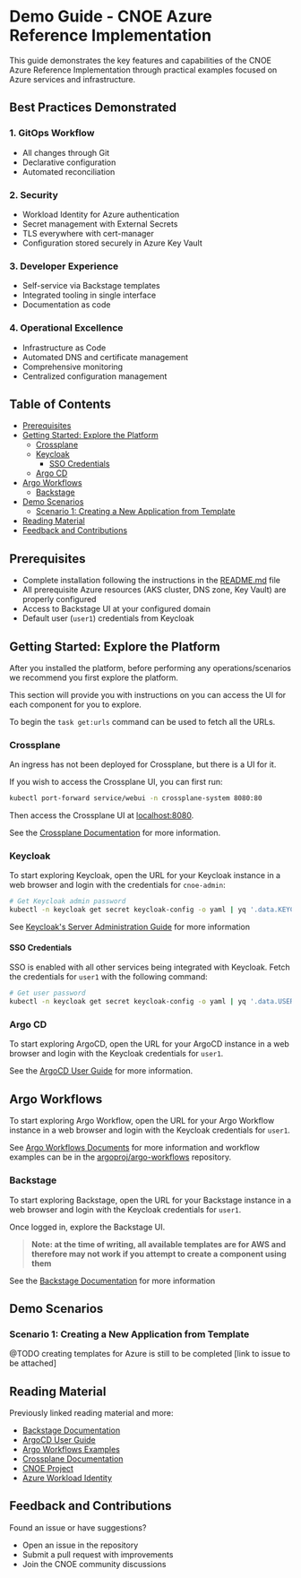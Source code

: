 <!-- omit from toc -->
# Demo Guide - CNOE Azure Reference Implementation

This guide demonstrates the key features and capabilities of the CNOE Azure Reference Implementation through practical examples focused on Azure services and infrastructure.

<!-- omit from toc -->
## Best Practices Demonstrated

### 1. GitOps Workflow

- All changes through Git
- Declarative configuration
- Automated reconciliation

### 2. Security

- Workload Identity for Azure authentication
- Secret management with External Secrets
- TLS everywhere with cert-manager
- Configuration stored securely in Azure Key Vault

### 3. Developer Experience

- Self-service via Backstage templates
- Integrated tooling in single interface
- Documentation as code

### 4. Operational Excellence

- Infrastructure as Code
- Automated DNS and certificate management
- Comprehensive monitoring
- Centralized configuration management

<!-- omit from toc -->
## Table of Contents

- [Prerequisites](#prerequisites)
- [Getting Started: Explore the Platform](#getting-started-explore-the-platform)
  - [Crossplane](#crossplane)
  - [Keycloak](#keycloak)
    - [SSO Credentials](#sso-credentials)
  - [Argo CD](#argo-cd)
- [Argo Workflows](#argo-workflows)
  - [Backstage](#backstage)
- [Demo Scenarios](#demo-scenarios)
  - [Scenario 1: Creating a New Application from Template](#scenario-1-creating-a-new-application-from-template)
- [Reading Material](#reading-material)
- [Feedback and Contributions](#feedback-and-contributions)

## Prerequisites

- Complete installation following the instructions in the [README.md](../README.md) file
- All prerequisite Azure resources (AKS cluster, DNS zone, Key Vault) are properly configured
- Access to Backstage UI at your configured domain
- Default user (`user1`) credentials from Keycloak

## Getting Started: Explore the Platform

After you installed the platform, before performing any operations/scenarios we recommend you first explore the platform.

This section will provide you with instructions on you can access the UI for each component for you to explore. 

To begin the `task get:urls` command can be used to fetch all the URLs.

### Crossplane

An ingress has not been deployed for Crossplane, but there is a UI for it.

If you wish to access the Crossplane UI, you can first run:

```bash
kubectl port-forward service/webui -n crossplane-system 8080:80
```

Then access the Crossplane UI at [localhost:8080](http://localhost:8080).

See the [Crossplane Documentation](https://docs.crossplane.io/) for more information.

### Keycloak

To start exploring Keycloak, open the URL for your Keycloak instance in a web browser and login with the credentials for `cnoe-admin`:

```bash
# Get Keycloak admin password
kubectl -n keycloak get secret keycloak-config -o yaml | yq '.data.KEYCLOAK_ADMIN_PASSWORD | @base64d'
```

See [Keycloak's Server Administration Guide](https://www.keycloak.org/docs/latest/server_admin/index.html) for more information

#### SSO Credentials

SSO is enabled with all other services being integrated with Keycloak. Fetch the credentials for `user1` with the following command:

```bash
# Get user password
kubectl -n keycloak get secret keycloak-config -o yaml | yq '.data.USER1_PASSWORD | @base64d'
```

### Argo CD

To start exploring ArgoCD, open the URL for your ArgoCD instance in a web browser and login with the Keycloak credentials for `user1`.

See the [ArgoCD User Guide](https://argo-cd.readthedocs.io/en/stable/) for more information.

## Argo Workflows

To start exploring Argo Workflow, open the URL for your Argo Workflow instance in a web browser and login with the Keycloak credentials for `user1`.

See [Argo Workflows Documents](https://argo-workflows.readthedocs.io/en/latest/) for more information and workflow examples can be in the [argoproj/argo-workflows](https://github.com/argoproj/argo-workflows/tree/master/examples) repository.

### Backstage

To start exploring Backstage, open the URL for your Backstage instance in a web browser and login with the Keycloak credentials for `user1`.

Once logged in, explore the Backstage UI.

> **Note: at the time of writing, all available templates are for AWS and therefore may not work if you attempt to create a component using them**

See the [Backstage Documentation](https://backstage.io/docs/) for more information

## Demo Scenarios

### Scenario 1: Creating a New Application from Template

@TODO creating templates for Azure is still to be completed [link to issue to be attached]

## Reading Material

Previously linked reading material and more:

- [Backstage Documentation](https://backstage.io/docs/)
- [ArgoCD User Guide](https://argo-cd.readthedocs.io/en/stable/)
- [Argo Workflows Examples](https://github.com/argoproj/argo-workflows/tree/master/examples)
- [Crossplane Documentation](https://docs.crossplane.io/)
- [CNOE Project](https://cnoe.io/)
- [Azure Workload Identity](https://azure.github.io/azure-workload-identity/)

## Feedback and Contributions

Found an issue or have suggestions?

- Open an issue in the repository
- Submit a pull request with improvements
- Join the CNOE community discussions
